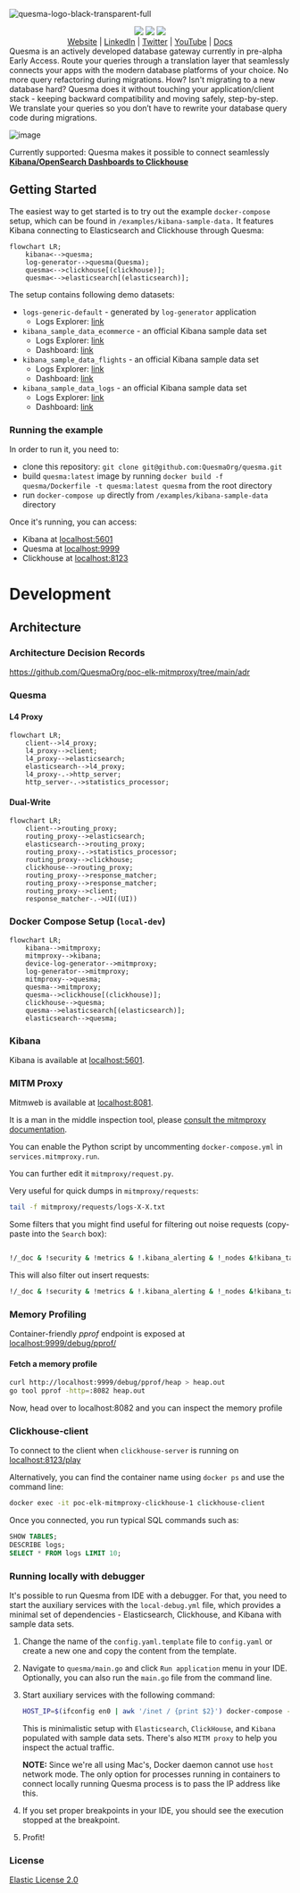 ![quesma-logo-black-transparent-full](https://github.com/QuesmaOrg/quesma/assets/150345712/2f05a9d6-1b50-4bf5-ba8a-4370e77ae797)

<div style="text-align:center">
<a href="https://github.com/QuesmaOrg/quesma/actions/workflows/pipeline.yml"><img src="https://github.com/QuesmaOrg/quesma/actions/workflows/pipeline.yml/badge.svg"></a>
<a href="https://github.com/QuesmaOrg/quesma/actions/workflows/release.yml"><img src="https://github.com/QuesmaOrg/quesma/actions/workflows/release.yml/badge.svg"></a>
<a href=""><img src="https://img.shields.io/badge/golang-1.22.2-blue" /></a>
</div>

<div style="text-align:center">
<a href="http://www.quesma.com">Website</a> | 
<a href="https://www.linkedin.com/company/quesma">LinkedIn</a> | 
<a href="https://twitter.com/QuesmaOrg">Twitter</a> | 
<a href="https://www.youtube.com/@QuesmaOrg">YouTube</a> | 
<a href="https://eap.quesma.com/eap-docs">Docs</a>
</div>
Quesma is an actively developed database gateway currently in pre-alpha Early Access. Route your queries through a translation layer that seamlessly connects your apps with the modern database platforms of your choice. No more query refactoring during migrations. How? Isn't migrating to a new database hard? Quesma does it without touching your application/client stack - keeping backward compatibility and moving safely, step-by-step. We translate your queries so you don’t have to rewrite your database query code during migrations.

![image](https://github.com/QuesmaOrg/quesma/assets/150345712/caea2d09-6143-45a5-8441-e789211c49c1)


Currently supported: Quesma makes it possible to connect seamlessly [**Kibana/OpenSearch Dashboards to Clickhouse**](https://quesma.com/quesma-for-elk)

## Getting Started

The easiest way to get started is to try out the example `docker-compose` setup, which can be found in `/examples/kibana-sample-data.` It features Kibana connecting to Elasticsearch and Clickhouse through Quesma:

```mermaid
flowchart LR;
    kibana<-->quesma;
    log-generator-->quesma(Quesma);
    quesma<-->clickhouse[(clickhouse)];
    quesma<-->elasticsearch[(elasticsearch)];
```

The setup contains following demo datasets:
- `logs-generic-default` - generated by `log-generator` application
    - Logs Explorer: [link](http://localhost:5601/app/observability-log-explorer)
- `kibana_sample_data_ecommerce` - an official Kibana sample data set
    - Logs Explorer: [link](<http://localhost:5601/app/discover#/?_a=(columns:!(),filters:!(),index:ff959d40-b880-11e8-a6d9-e546fe2bba5f,interval:auto,query:(language:kuery,query:''),sort:!(!(order_date,desc)))&_g=(filters:!(),refreshInterval:(pause:!t,value:60000),time:(from:now-30d%2Fd,to:now))>)
    - Dashboard: [link](<http://localhost:5601/app/dashboards#/view/722b74f0-b882-11e8-a6d9-e546fe2bba5f?_g=(filters:!(),refreshInterval:(pause:!t,value:0),time:(from:now-7d,to:now))>)
- `kibana_sample_data_flights` - an official Kibana sample data set
    - Logs Explorer: [link](<http://localhost:5601/app/discover#/?_a=(columns:!(),filters:!(),index:d3d7af60-4c81-11e8-b3d7-01146121b73d,interval:auto,query:(language:kuery,query:''),sort:!(!(timestamp,desc)))&_g=(filters:!(),refreshInterval:(pause:!t,value:60000),time:(from:now-30d%2Fd,to:now))>)
    - Dashboard: [link](<http://localhost:5601/app/dashboards#/view/7adfa750-4c81-11e8-b3d7-01146121b73d?_g=(filters:!(),refreshInterval:(pause:!t,value:0),time:(from:now-7d,to:now))>)
- `kibana_sample_data_logs` - an official Kibana sample data set
    - Logs Explorer: [link](<http://localhost:5601/app/discover#/?_a=(columns:!(),filters:!(),index:'90943e30-9a47-11e8-b64d-95841ca0b247',interval:auto,query:(language:kuery,query:''),sort:!(!(timestamp,desc)))&_g=(filters:!(),refreshInterval:(pause:!t,value:60000),time:(from:now-30d%2Fd,to:now))>)
    - Dashboard: [link](<http://localhost:5601/app/dashboards#/view/edf84fe0-e1a0-11e7-b6d5-4dc382ef7f5b?_g=(filters:!(),refreshInterval:(pause:!f,value:900000),time:(from:now-7d%2Fd,to:now))>)

### Running the example
In order to run it, you need to:
- clone this repository: `git clone git@github.com:QuesmaOrg/quesma.git`
- build `quesma:latest` image by running `docker build -f quesma/Dockerfile -t quesma:latest quesma` from the root directory
- run `docker-compose up` directly from `/examples/kibana-sample-data` directory

Once it's running, you can access:
- Kibana at [localhost:5601](http://localhost:5601/)
- Quesma at [localhost:9999](http://localhost:9999/)
- Clickhouse at [localhost:8123](http://localhost:8123/)

# Development

## Architecture

### Architecture Decision Records

https://github.com/QuesmaOrg/poc-elk-mitmproxy/tree/main/adr

### Quesma

#### L4 Proxy

```mermaid
flowchart LR;
    client-->l4_proxy;
    l4_proxy-->client;
    l4_proxy-->elasticsearch;
    elasticsearch-->l4_proxy;
    l4_proxy-.->http_server;
    http_server-.->statistics_processor;
```

#### Dual-Write

```mermaid
flowchart LR;
    client-->routing_proxy;
    routing_proxy-->elasticsearch;
    elasticsearch-->routing_proxy;
    routing_proxy-.->statistics_processor;
    routing_proxy-->clickhouse;
    clickhouse-->routing_proxy;
    routing_proxy-->response_matcher;
    routing_proxy-->response_matcher;
    routing_proxy-->client;
    response_matcher-.->UI((UI))
```

### Docker Compose Setup (`local-dev`)

```mermaid
flowchart LR;
    kibana-->mitmproxy;
    mitmproxy-->kibana;
    device-log-generator-->mitmproxy;
    log-generator-->mitmproxy;
    mitmproxy-->quesma;
    quesma-->mitmproxy;
    quesma-->clickhouse[(clickhouse)];
    clickhouse-->quesma;
    quesma-->elasticsearch[(elasticsearch)];
    elasticsearch-->quesma;
```

### Kibana

Kibana is available at [localhost:5601](http://localhost:5601/app/observability-log-explorer/).

### MITM Proxy
Mitmweb is available at [localhost:8081](http://localhost:8081).

It is a man in the middle inspection tool, please [consult the mitmproxy documentation](https://docs.mitmproxy.org/stable/).

You can enable the Python script by uncommenting `docker-compose.yml` in `services.mitmproxy.run`.

You can further edit it `mitmproxy/request.py`.

Very useful for quick dumps in `mitmproxy/requests`:
```bash
tail -f mitmproxy/requests/logs-X-X.txt
```

Some filters that you might find useful for filtering out noise requests (copy-paste into the `Search` box):
```bash

!/_doc & !security & !metrics & !.kibana_alerting & !_nodes &!kibana_task_manager & !_pit & !_monitoring & !_xpack & !.reporting & !.kibana & !heartbeat & !_aliases & !_field_caps & !_license & !.logs-endpoint & !.fleet- & !traces & !_cluster & !_resolve & !_mapping & !logs-cloud & !.monitoring & !.ds-risk
```
This will also filter out insert requests:
```bash
!/_doc & !security & !metrics & !.kibana_alerting & !_nodes &!kibana_task_manager & !_pit & !_monitoring & !_xpack & !.reporting & !.kibana & !heartbeat & !_aliases & !_field_caps & !_license & !.logs-endpoint & !.fleet- & !traces & !_cluster & !_resolve & !_mapping & !logs-cloud & !.monitoring & !.ds-risk & !_bulk
```

### Memory Profiling
Container-friendly _pprof_ endpoint is exposed at [localhost:9999/debug/pprof/](http://localhost:9999/debug/pprof/)

#### Fetch a memory profile

```bash
curl http://localhost:9999/debug/pprof/heap > heap.out
go tool pprof -http=:8082 heap.out 
````

Now, head over to localhost:8082 and you can inspect the memory profile

### Clickhouse-client
To connect to the client when `clickhouse-server` is running on [localhost:8123/play](http://localhost:8123/play)

Alternatively, you can find the container name using `docker ps` and use the command line:

```bash
docker exec -it poc-elk-mitmproxy-clickhouse-1 clickhouse-client
```

Once you connected, you run typical SQL commands such as:
```sql
SHOW TABLES;
DESCRIBE logs;
SELECT * FROM logs LIMIT 10;
```


### Running locally with debugger

It's possible to run Quesma from IDE with a debugger. For that, you need to start the auxiliary services with the `local-debug.yml` file,
which provides a minimal set of dependencies - Elasticsearch, Clickhouse, and Kibana with sample data sets.

1. Change the name of the `config.yaml.template` file to `config.yaml` or create a new one and copy the content from the template.
2. Navigate to `quesma/main.go` and click `Run application` menu in your IDE. Optionally, you can also run the `main.go` file from the command line.
3. Start auxiliary services with the following command:
    ```bash
    HOST_IP=$(ifconfig en0 | awk '/inet / {print $2}') docker-compose -f docker/local-debug.yml up
    ```
   This is minimalistic setup with `Elasticsearch`, `ClickHouse`, and `Kibana` populated with sample data sets.
   There's also `MITM proxy` to help you inspect the actual traffic.

   **NOTE:** Since we're all using Mac's, Docker daemon cannot use `host` network mode. The only option for processes running
   in containers to connect locally running Quesma process is to pass the IP address like this.
4. If you set proper breakpoints in your IDE, you should see the execution stopped at the breakpoint.
5. Profit!

### License
[Elastic License 2.0](https://github.com/QuesmaOrg/quesma/blob/main/LICENSE.MD)
